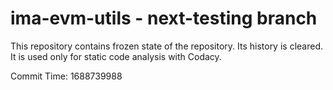 # ima-evm-utils - next-testing branch

This repository contains frozen state of the repository.
Its history is cleared. It is used only for static code
analysis with Codacy.

Commit Time: 1688739988